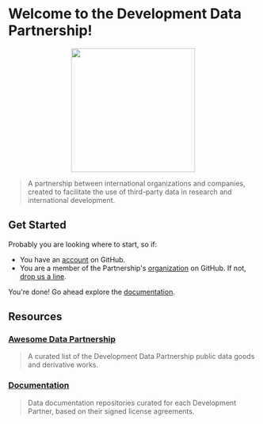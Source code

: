 # Welcome to the Development Data Partnership!

<p align="center">
  <img width="250" height="250" src="https://raw.githubusercontent.com/datapartnership/welcome/master/images/logo.png">
</p>

 > A partnership between international organizations and companies, created to facilitate the use of third-party data in research and international development.

## Get Started

Probably you are looking where to start, so if:

- You have an [account](https://github.com/join?ref_cta=Sign+up&ref_loc=header+logged+out&ref_page=%2Fjoin&source=header) on GitHub.
- You are a member of the Partnership's [organization](https://github.com/orgs/datapartnership/people) on GitHub. If not, [drop us a line](https://forms.office.com/Pages/ResponsePage.aspx?id=wP6iMWsmZ0y1bieW2PWcNhuvidJGUV9CkFxv6crNd1NUMjdRVVcyTzFJSjBWT0s4NDZCMDdKRlU2TC4u).

You're done! Go ahead explore the [documentation](#documentation).

## Resources

### [Awesome Data Partnership](https://datapartnership.github.io/awesome-ddp/)

> A curated list of the Development Data Partnership public data goods and derivative works.

### [Documentation](https://docs.datapartnership.org)

> Data documentation repositories curated for each Development Partner, based on their signed license agreements.

